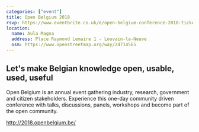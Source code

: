 ```yaml
---
categories: ["event"]
title: Open Belgium 2018
rsvp: https://www.eventbrite.co.uk/e/open-belgium-conference-2018-tickets-39868349306?aff=OpenBelgiumWebsite1
location:
  name: Aula Magna
  address: Place Raymond Lemaire 1 - Louvain-la-Neuve
  osm: https://www.openstreetmap.org/way/24714565
---
```


## Let's make Belgian knowledge open, usable, used, useful

Open Belgium is an annual event gathering industry, research, government and citizen stakeholders. Experience this one-day community driven conference with talks, discussions, panels, workshops and become part of the open community.

<http://2018.openbelgium.be/>
